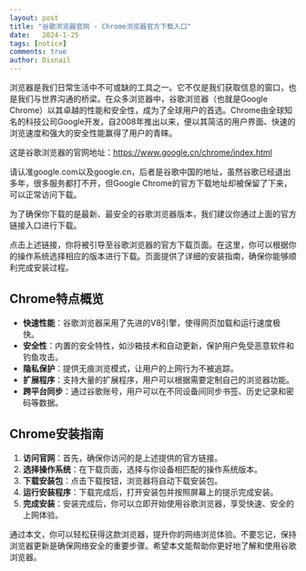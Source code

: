 ```yaml
---
layout: post
title: "谷歌浏览器官网 - Chrome浏览器官方下载入口"
date:   2024-1-25
tags: [notice]
comments: true
author: Disnail
---
```


浏览器是我们日常生活中不可或缺的工具之一。它不仅是我们获取信息的窗口，也是我们与世界沟通的桥梁。在众多浏览器中，谷歌浏览器（也就是Google Chrome）以其卓越的性能和安全性，成为了全球用户的首选。Chrome由全球知名的科技公司Google开发，自2008年推出以来，便以其简洁的用户界面、快速的浏览速度和强大的安全性能赢得了用户的青睐。

这是谷歌浏览器的官网地址：<https://www.google.cn/chrome/index.html>

请认准google.com以及google.cn，后者是谷歌中国的地址，虽然谷歌已经退出多年，很多服务都打不开，但Google Chrome的官方下载地址却被保留了下来，可以正常访问下载。

为了确保你下载的是最新、最安全的谷歌浏览器版本，我们建议你通过上面的官方链接入口进行下载。

点击上述链接，你将被引导至谷歌浏览器的官方下载页面。在这里，你可以根据你的操作系统选择相应的版本进行下载。页面提供了详细的安装指南，确保你能够顺利完成安装过程。

## Chrome特点概览

- **快速性能**：谷歌浏览器采用了先进的V8引擎，使得网页加载和运行速度极快。
- **安全性**：内置的安全特性，如沙箱技术和自动更新，保护用户免受恶意软件和钓鱼攻击。
- **隐私保护**：提供无痕浏览模式，让用户的上网行为不被追踪。
- **扩展程序**：支持大量的扩展程序，用户可以根据需要定制自己的浏览器功能。
- **跨平台同步**：通过谷歌账号，用户可以在不同设备间同步书签、历史记录和密码等数据。


## Chrome安装指南

1. **访问官网**：首先，确保你访问的是上述提供的官方链接。
2. **选择操作系统**：在下载页面，选择与你设备相匹配的操作系统版本。
3. **下载安装包**：点击下载按钮，浏览器将自动下载安装包。
4. **运行安装程序**：下载完成后，打开安装包并按照屏幕上的提示完成安装。
5. **完成安装**：安装完成后，你可以立即开始使用谷歌浏览器，享受快速、安全的上网体验。

通过本文，你可以轻松获得这款浏览器，提升你的网络浏览体验。不要忘记，保持浏览器更新是确保网络安全的重要步骤。希望本文能帮助你更好地了解和使用谷歌浏览器。

